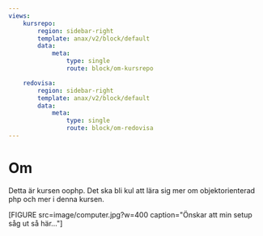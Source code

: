 ```yaml
---
views:
    kursrepo:
        region: sidebar-right
        template: anax/v2/block/default
        data:
            meta:
                type: single
                route: block/om-kursrepo

    redovisa:
        region: sidebar-right
        template: anax/v2/block/default
        data:
            meta:
                type: single
                route: block/om-redovisa
---
```

Om
=========================

Detta är kursen oophp. Det ska bli kul att lära sig mer om objektorienterad php och mer i denna kursen.

[FIGURE src=image/computer.jpg?w=400 caption="Önskar att min setup såg ut så här..."]
